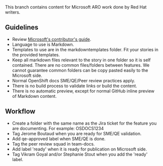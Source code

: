This branch contains content for Microsoft ARO work done by Red Hat writers.

## Guidelines
- Review [Microsoft's contributor's guide](https://docs.microsoft.com/en-us/contribute/).
- Language to use is Markdown.
- Templates to use are in the markdowntemplates folder. Fit your stories in the provided templates.
- Keep all markdown files relevant to the story in one folder so it is self contained. There are no common files/folders between features. We cannot guarantee common folders can be copy pasted easily to the Microsoft side.
- Normal OpenShift docs SME/QE/Peer review practices apply.
- There is no build process to validate links or build the content.
- There is no automatic preview, except for normal GitHub inline preview of Markdown content.

## Workflow
- Create a folder with the same name as the Jira ticket for the feature you are documenting. For example: OSDOCS1234
- Tag Jerome Boutaud when you are ready for SME/QE validation.
- Add qe-approved label when SME/QE is done.
- Tag the peer review squad in team-docs.
- Add label 'ready' when it is ready for publication on Microsoft side.
- Tag Vikram Goyal and/or Stephanie Stout when you add the 'ready' label.
